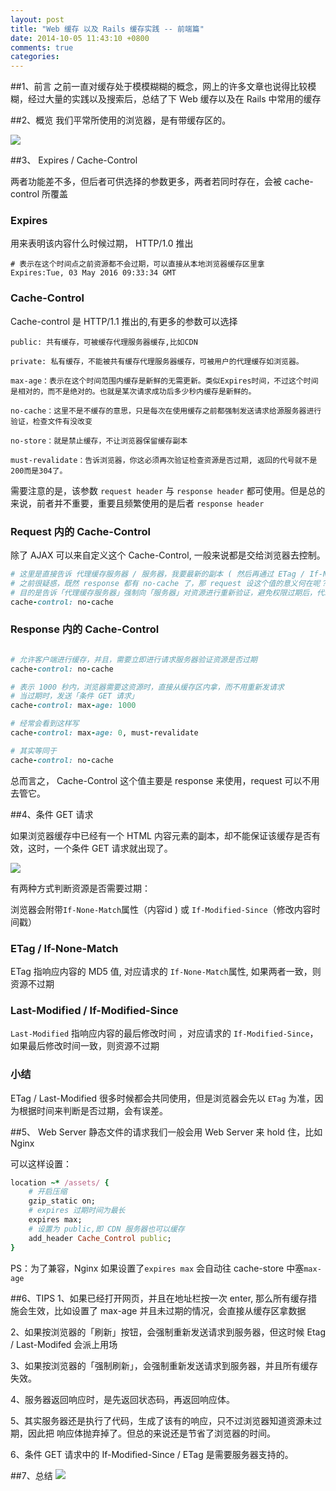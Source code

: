 ```yaml
---
layout: post
title: "Web 缓存 以及 Rails 缓存实践 -- 前端篇"
date: 2014-10-05 11:43:10 +0800
comments: true
categories: 
---
```

##1、前言
之前一直对缓存处于模模糊糊的概念，网上的许多文章也说得比较模糊，经过大量的实践以及搜索后，总结了下 Web  缓存以及在 Rails 中常用的缓存

##2、概览
我们平常所使用的浏览器，是有带缓存区的。

![](http://7jpo3s.com1.z0.glb.clouddn.com/web-cache-2.png)


##3、 Expires / Cache-Control 

两者功能差不多，但后者可供选择的参数更多，两者若同时存在，会被 cache-control 所覆盖
### Expires
用来表明该内容什么时候过期， HTTP/1.0 推出
```
# 表示在这个时间点之前资源都不会过期，可以直接从本地浏览器缓存区里拿
Expires:Tue, 03 May 2016 09:33:34 GMT
```
### Cache-Control

Cache-control 是 HTTP/1.1  推出的,有更多的参数可以选择

```
public: 共有缓存，可被缓存代理服务器缓存,比如CDN

private: 私有缓存，不能被共有缓存代理服务器缓存，可被用户的代理缓存如浏览器。

max-age：表示在这个时间范围内缓存是新鲜的无需更新。类似Expires时间，不过这个时间是相对的，而不是绝对的。也就是某次请求成功后多少秒内缓存是新鲜的。

no-cache：这里不是不缓存的意思，只是每次在使用缓存之前都强制发送请求给源服务器进行验证，检查文件有没改变

no-store：就是禁止缓存，不让浏览器保留缓存副本

must-revalidate：告诉浏览器，你这必须再次验证检查资源是否过期, 返回的代号就不是200而是304了。
```

需要注意的是，该参数 `request header` 与 `response header` 都可使用。但是总的来说，前者并不重要，重要且频繁使用的是后者 `response header`

### Request 内的 Cache-Control
除了 AJAX 可以来自定义这个 Cache-Control, 一般来说都是交给浏览器去控制。
```ruby
# 这里是直接告诉 代理缓存服务器 / 服务器，我要最新的副本 ( 然后再通过 ETag / If-None-Match 去判断是否从缓存区里拿 )
# 之前很疑惑，既然 response 都有 no-cache 了，那 request 设这个值的意义何在呢？
# 目的是告诉「代理缓存服务器」强制向「服务器」对资源进行重新验证，避免权限过期后，代理缓存服务器还是返回之前的资源副本。
cache-control: no-cache
```


### Response 内的 Cache-Control
```ruby

# 允许客户端进行缓存，并且，需要立即进行请求服务器验证资源是否过期
cache-control: no-cache
```

```ruby
# 表示 1000 秒内，浏览器需要这资源时，直接从缓存区内拿，而不用重新发请求
# 当过期时，发送「条件 GET 请求」
cache-control: max-age: 1000
```
```ruby
# 经常会看到这样写
cache-control: max-age: 0, must-revalidate

# 其实等同于
cache-control: no-cache
```


总而言之， Cache-Control 这个值主要是 response 来使用，request 可以不用去管它。


##4、条件 GET 请求

如果浏览器缓存中已经有一个 HTML 内容元素的副本，却不能保证该缓存是否有效，这时，一个条件 GET 请求就出现了。

![](http://data-storage.qiniudn.com/%E6%9D%A1%E4%BB%B6get%E8%AF%B7%E6%B1%82.png)

有两种方式判断资源是否需要过期：

浏览器会附带`If-None-Match`属性（内容id ) 或 `If-Modified-Since`（修改内容时间戳）

### ETag / If-None-Match

ETag 指响应内容的 MD5 值, 对应请求的 `If-None-Match`属性, 如果两者一致，则资源不过期

### Last-Modified / If-Modified-Since

`Last-Modified` 指响应内容的最后修改时间 ，对应请求的 `If-Modified-Since`，如果最后修改时间一致，则资源不过期

### 小结
ETag / Last-Modified 很多时候都会共同使用，但是浏览器会先以 `ETag` 为准，因为根据时间来判断是否过期，会有误差。


##5、 Web Server
静态文件的请求我们一般会用 Web Server 来 hold 住，比如 Nginx 

可以这样设置：
```ruby
location ~* /assets/ {
    # 开启压缩
    gzip_static on;
    # expires 过期时间为最长
    expires max;
    # 设置为 public,即 CDN 服务器也可以缓存
    add_header Cache_Control public;
}
```

PS：为了兼容，Nginx 如果设置了`expires max` 会自动往 cache-store 中塞`max-age`

##6、TIPS
1、如果已经打开网页，并且在地址栏按一次 enter, 那么所有缓存措施会生效，比如设置了 max-age 并且未过期的情况，会直接从缓存区拿数据

2、如果按浏览器的「刷新」按钮，会强制重新发送请求到服务器，但这时候 Etag / Last-Modifed 会派上用场

3、如果按浏览器的「强制刷新」，会强制重新发送请求到服务器，并且所有缓存失效。

4、服务器返回响应时，是先返回状态码，再返回响应体。

5、其实服务器还是执行了代码，生成了该有的响应，只不过浏览器知道资源未过期，因此把 响应体抛弃掉了。但总的来说还是节省了浏览器的时间。

6、条件 GET 请求中的 If-Modified-Since / ETag 是需要服务器支持的。

##7、总结
![](http://7jpo3s.com1.z0.glb.clouddn.com/web-cache-1.jpg)